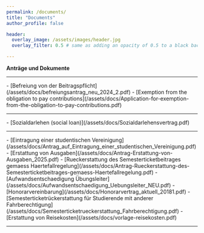 ```yaml
---
permalink: /documents/
title: "Documents"
author_profile: false

header:
  overlay_image: /assets/images/header.jpg
  overlay_filter: 0.5 # same as adding an opacity of 0.5 to a black background

---
```

**Anträge und Dokumente**
<hr>
- [Befreiung von der Beitragspflicht](/assets/docs/befreiungsantrag_neu_2024_2.pdf)
- [Exemption from the obligation to pay contributions](/assets/docs/Application-for-exemption-from-the-obligation-to-pay-contributions.pdf)
<hr>
- [Sozialdarlehen (social loan)](/assets/docs/Sozialdarlehensvertrag.pdf)
<hr>
- [Eintragung einer studentischen Vereinigung](/assets/docs/Antrag_auf_Eintragung_einer_studentischen_Vereinigung.pdf)
- [Erstattung von Ausgaben](/assets/docs/Antrag-Erstattung-von-Ausgaben_2025.pdf)
- [Rueckerstattung des Semesterticketbeitrages gemaess Haertefallregelung](/assets/docs/Antrag-Rueckerstattung-des-Semesterticketbeitrages-gemaess-Haertefallregelung.pdf)
- [Aufwandsentschaedigung Übungsleiter](/assets/docs/Aufwandsentschaedigung_Uebungsleiter_NEU.pdf)
- [Honorarvereinbarung](/assets/docs/Honorarvertrag_aktuell_20181.pdf)
- [Semesterticketrückerstattung für Studierende mit anderer Fahrberechtigung](/assets/docs/Semesterticketrueckerstattung_Fahrberechtigung.pdf)
- [Erstattung von Reisekosten](/assets/docs/vorlage-reisekosten.pdf)
<hr>
